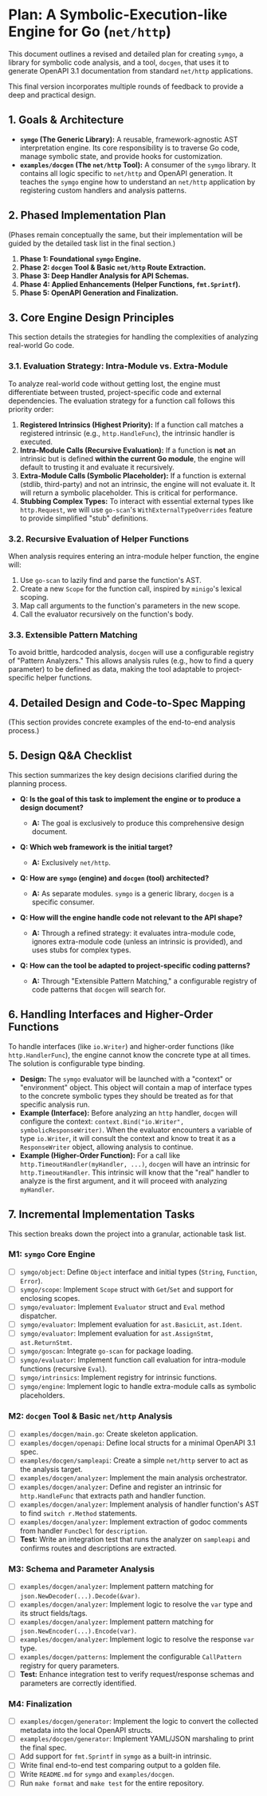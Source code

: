 # Plan: A Symbolic-Execution-like Engine for Go (`net/http`)

This document outlines a revised and detailed plan for creating `symgo`, a library for symbolic code analysis, and a tool, `docgen`, that uses it to generate OpenAPI 3.1 documentation from standard `net/http` applications.

This final version incorporates multiple rounds of feedback to provide a deep and practical design.

## 1. Goals & Architecture

*   **`symgo` (The Generic Library):** A reusable, framework-agnostic AST interpretation engine. Its core responsibility is to traverse Go code, manage symbolic state, and provide hooks for customization.
*   **`examples/docgen` (The `net/http` Tool):** A consumer of the `symgo` library. It contains all logic specific to `net/http` and OpenAPI generation. It teaches the `symgo` engine how to understand an `net/http` application by registering custom handlers and analysis patterns.

## 2. Phased Implementation Plan

(Phases remain conceptually the same, but their implementation will be guided by the detailed task list in the final section.)

1.  **Phase 1: Foundational `symgo` Engine.**
2.  **Phase 2: `docgen` Tool & Basic `net/http` Route Extraction.**
3.  **Phase 3: Deep Handler Analysis for API Schemas.**
4.  **Phase 4: Applied Enhancements (Helper Functions, `fmt.Sprintf`).**
5.  **Phase 5: OpenAPI Generation and Finalization.**

## 3. Core Engine Design Principles

This section details the strategies for handling the complexities of analyzing real-world Go code.

### 3.1. Evaluation Strategy: Intra-Module vs. Extra-Module

To analyze real-world code without getting lost, the engine must differentiate between trusted, project-specific code and external dependencies. The evaluation strategy for a function call follows this priority order:

1.  **Registered Intrinsics (Highest Priority):** If a function call matches a registered intrinsic (e.g., `http.HandleFunc`), the intrinsic handler is executed.
2.  **Intra-Module Calls (Recursive Evaluation):** If a function is **not** an intrinsic but is defined **within the current Go module**, the engine will default to trusting it and evaluate it recursively.
3.  **Extra-Module Calls (Symbolic Placeholder):** If a function is external (stdlib, third-party) and not an intrinsic, the engine will not evaluate it. It will return a symbolic placeholder. This is critical for performance.
4.  **Stubbing Complex Types:** To interact with essential external types like `http.Request`, we will use `go-scan`'s `WithExternalTypeOverrides` feature to provide simplified "stub" definitions.

### 3.2. Recursive Evaluation of Helper Functions

When analysis requires entering an intra-module helper function, the engine will:
1.  Use `go-scan` to lazily find and parse the function's AST.
2.  Create a new `Scope` for the function call, inspired by `minigo`'s lexical scoping.
3.  Map call arguments to the function's parameters in the new scope.
4.  Call the evaluator recursively on the function's body.

### 3.3. Extensible Pattern Matching

To avoid brittle, hardcoded analysis, `docgen` will use a configurable registry of "Pattern Analyzers." This allows analysis rules (e.g., how to find a query parameter) to be defined as data, making the tool adaptable to project-specific helper functions.

## 4. Detailed Design and Code-to-Spec Mapping

(This section provides concrete examples of the end-to-end analysis process.)

## 5. Design Q&A Checklist

This section summarizes the key design decisions clarified during the planning process.

*   **Q: Is the goal of this task to implement the engine or to produce a design document?**
    *   **A:** The goal is exclusively to produce this comprehensive design document.

*   **Q: Which web framework is the initial target?**
    *   **A:** Exclusively `net/http`.

*   **Q: How are `symgo` (engine) and `docgen` (tool) architected?**
    *   **A:** As separate modules. `symgo` is a generic library, `docgen` is a specific consumer.

*   **Q: How will the engine handle code not relevant to the API shape?**
    *   **A:** Through a refined strategy: it evaluates intra-module code, ignores extra-module code (unless an intrinsic is provided), and uses stubs for complex types.

*   **Q: How can the tool be adapted to project-specific coding patterns?**
    *   **A:** Through "Extensible Pattern Matching," a configurable registry of code patterns that `docgen` will search for.

## 6. Handling Interfaces and Higher-Order Functions

To handle interfaces (like `io.Writer`) and higher-order functions (like `http.HandlerFunc`), the engine cannot know the concrete type at all times. The solution is configurable type binding.

*   **Design:** The `symgo` evaluator will be launched with a "context" or "environment" object. This object will contain a map of interface types to the concrete symbolic types they should be treated as for that specific analysis run.
*   **Example (Interface):** Before analyzing an `http` handler, `docgen` will configure the context: `context.Bind("io.Writer", symbolicResponseWriter)`. When the evaluator encounters a variable of type `io.Writer`, it will consult the context and know to treat it as a `ResponseWriter` object, allowing analysis to continue.
*   **Example (Higher-Order Function):** For a call like `http.TimeoutHandler(myHandler, ...)`, `docgen` will have an intrinsic for `http.TimeoutHandler`. This intrinsic will know that the "real" handler to analyze is the first argument, and it will proceed with analyzing `myHandler`.

## 7. Incremental Implementation Tasks

This section breaks down the project into a granular, actionable task list.

### M1: `symgo` Core Engine
-   [ ] `symgo/object`: Define `Object` interface and initial types (`String`, `Function`, `Error`).
-   [ ] `symgo/scope`: Implement `Scope` struct with `Get`/`Set` and support for enclosing scopes.
-   [ ] `symgo/evaluator`: Implement `Evaluator` struct and `Eval` method dispatcher.
-   [ ] `symgo/evaluator`: Implement evaluation for `ast.BasicLit`, `ast.Ident`.
-   [ ] `symgo/evaluator`: Implement evaluation for `ast.AssignStmt`, `ast.ReturnStmt`.
-   [ ] `symgo/goscan`: Integrate `go-scan` for package loading.
-   [ ] `symgo/evaluator`: Implement function call evaluation for intra-module functions (recursive `Eval`).
-   [ ] `symgo/intrinsics`: Implement registry for intrinsic functions.
-   [ ] `symgo/engine`: Implement logic to handle extra-module calls as symbolic placeholders.

### M2: `docgen` Tool & Basic `net/http` Analysis
-   [ ] `examples/docgen/main.go`: Create skeleton application.
-   [ ] `examples/docgen/openapi`: Define local structs for a minimal OpenAPI 3.1 spec.
-   [ ] `examples/docgen/sampleapi`: Create a simple `net/http` server to act as the analysis target.
-   [ ] `examples/docgen/analyzer`: Implement the main analysis orchestrator.
-   [ ] `examples/docgen/analyzer`: Define and register an intrinsic for `http.HandleFunc` that extracts path and handler function.
-   [ ] `examples/docgen/analyzer`: Implement analysis of handler function's AST to find `switch r.Method` statements.
-   [ ] `examples/docgen/analyzer`: Implement extraction of godoc comments from handler `FuncDecl` for `description`.
-   [ ] **Test:** Write an integration test that runs the analyzer on `sampleapi` and confirms routes and descriptions are extracted.

### M3: Schema and Parameter Analysis
-   [ ] `examples/docgen/analyzer`: Implement pattern matching for `json.NewDecoder(...).Decode(&var)`.
-   [ ] `examples/docgen/analyzer`: Implement logic to resolve the `var` type and its struct fields/tags.
-   [ ] `examples/docgen/analyzer`: Implement pattern matching for `json.NewEncoder(...).Encode(var)`.
-   [ ] `examples/docgen/analyzer`: Implement logic to resolve the response `var` type.
-   [ ] `examples/docgen/patterns`: Implement the configurable `CallPattern` registry for query parameters.
-   [ ] **Test:** Enhance integration test to verify request/response schemas and parameters are correctly identified.

### M4: Finalization
-   [ ] `examples/docgen/generator`: Implement the logic to convert the collected metadata into the local OpenAPI structs.
-   [ ] `examples/docgen/generator`: Implement YAML/JSON marshaling to print the final spec.
-   [ ] Add support for `fmt.Sprintf` in `symgo` as a built-in intrinsic.
-   [ ] Write final end-to-end test comparing output to a golden file.
-   [ ] Write `README.md` for `symgo` and `examples/docgen`.
-   [ ] Run `make format` and `make test` for the entire repository.
